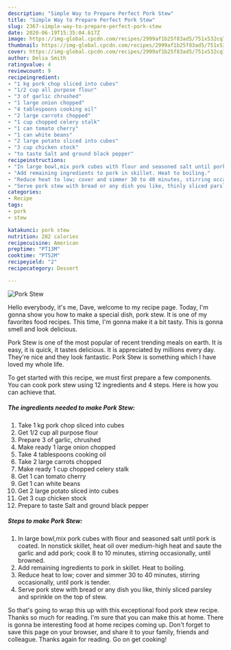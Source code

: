 ```yaml
---
description: "Simple Way to Prepare Perfect Pork Stew"
title: "Simple Way to Prepare Perfect Pork Stew"
slug: 2367-simple-way-to-prepare-perfect-pork-stew
date: 2020-06-19T15:35:04.617Z
image: https://img-global.cpcdn.com/recipes/2999af1b25f83ad5/751x532cq70/pork-stew-recipe-main-photo.jpg
thumbnail: https://img-global.cpcdn.com/recipes/2999af1b25f83ad5/751x532cq70/pork-stew-recipe-main-photo.jpg
cover: https://img-global.cpcdn.com/recipes/2999af1b25f83ad5/751x532cq70/pork-stew-recipe-main-photo.jpg
author: Delia Smith
ratingvalue: 4
reviewcount: 9
recipeingredient:
- "1 kg pork chop sliced into cubes"
- "1/2 cup all purpose flour"
- "3 of garlic chrushed"
- "1 large onion chopped"
- "4 tablespoons cooking oil"
- "2 large carrots chopped"
- "1 cup chopped celery stalk"
- "1 can tomato cherry"
- "1 can white beans"
- "2 large potato sliced into cubes"
- "3 cup chicken stock"
- "to taste Salt and ground black pepper"
recipeinstructions:
- "In large bowl,mix pork cubes with flour and seasoned salt until pork is coated. In nonstick skillet, heat oil over medium-high heat and saute the garlic and add pork; cook 8 to 10 minutes, stirring occasionally, until browned."
- "Add remaining ingredients to pork in skillet. Heat to boiling."
- "Reduce heat to low; cover and simmer 30 to 40 minutes, stirring occasionally, until pork is tender."
- "Serve pork stew with bread or any dish you like, thinly sliced parsley and sprinkle on the top of stew."
categories:
- Recipe
tags:
- pork
- stew

katakunci: pork stew 
nutrition: 282 calories
recipecuisine: American
preptime: "PT13M"
cooktime: "PT52M"
recipeyield: "2"
recipecategory: Dessert

---
```



![Pork Stew](https://img-global.cpcdn.com/recipes/2999af1b25f83ad5/751x532cq70/pork-stew-recipe-main-photo.jpg)

Hello everybody, it's me, Dave, welcome to my recipe page. Today, I'm gonna show you how to make a special dish, pork stew. It is one of my favorites food recipes. This time, I'm gonna make it a bit tasty. This is gonna smell and look delicious.

Pork Stew is one of the most popular of recent trending meals on earth. It is easy, it is quick, it tastes delicious. It is appreciated by millions every day. They're nice and they look fantastic. Pork Stew is something which I have loved my whole life.




To get started with this recipe, we must first prepare a few components. You can cook pork stew using 12 ingredients and 4 steps. Here is how you can achieve that.

<!--inarticleads1-->

##### The ingredients needed to make Pork Stew:

1. Take 1 kg pork chop sliced into cubes
1. Get 1/2 cup all purpose flour
1. Prepare 3 of garlic, chrushed
1. Make ready 1 large onion chopped
1. Take 4 tablespoons cooking oil
1. Take 2 large carrots chopped
1. Make ready 1 cup chopped celery stalk
1. Get 1 can tomato cherry
1. Get 1 can white beans
1. Get 2 large potato sliced into cubes
1. Get 3 cup chicken stock
1. Prepare to taste Salt and ground black pepper




<!--inarticleads2-->

##### Steps to make Pork Stew:

1. In large bowl,mix pork cubes with flour and seasoned salt until pork is coated. In nonstick skillet, heat oil over medium-high heat and saute the garlic and add pork; cook 8 to 10 minutes, stirring occasionally, until browned.
1. Add remaining ingredients to pork in skillet. Heat to boiling.
1. Reduce heat to low; cover and simmer 30 to 40 minutes, stirring occasionally, until pork is tender.
1. Serve pork stew with bread or any dish you like, thinly sliced parsley and sprinkle on the top of stew.




So that's going to wrap this up with this exceptional food pork stew recipe. Thanks so much for reading. I'm sure that you can make this at home. There is gonna be interesting food at home recipes coming up. Don't forget to save this page on your browser, and share it to your family, friends and colleague. Thanks again for reading. Go on get cooking!
